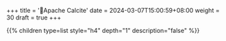 +++
title = '💎Apache Calcite'
date = 2024-03-07T15:00:59+08:00
weight = 30
draft = true
+++


{{% children type=list style="h4" depth="1" description="false" %}}